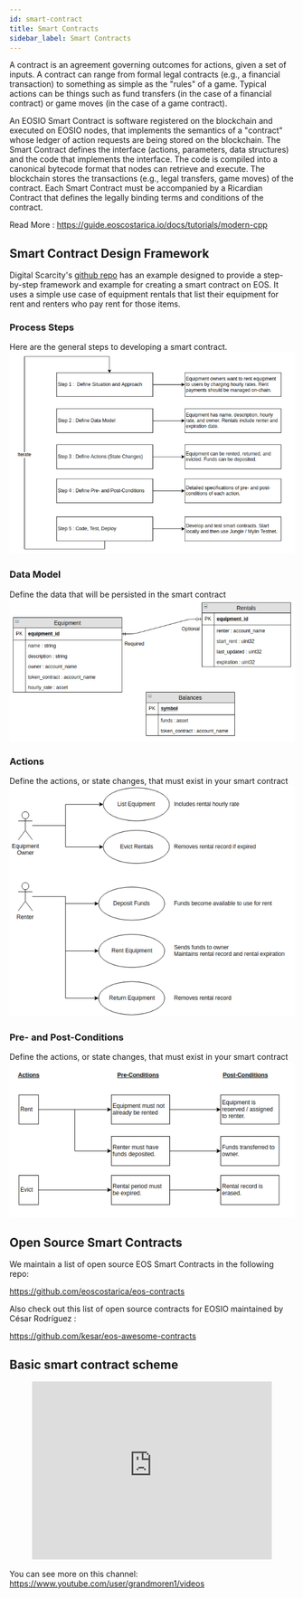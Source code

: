 ```yaml
---
id: smart-contract
title: Smart Contracts
sidebar_label: Smart Contracts
---
```


A contract is an agreement governing outcomes for actions, given a set of inputs. A contract can range from formal legal contracts (e.g., a financial transaction) to something as simple as the "rules" of a game. Typical actions can be things such as fund transfers (in the case of a financial contract) or game moves (in the case of a game contract).

An EOSIO Smart Contract is software registered on the blockchain and executed on EOSIO nodes, that implements the semantics of a "contract" whose ledger of action requests are being stored on the blockchain. The Smart Contract defines the interface (actions, parameters, data structures) and the code that implements the interface. The code is compiled into a canonical bytecode format that nodes can retrieve and execute. The blockchain stores the transactions (e.g., legal transfers, game moves) of the contract. Each Smart Contract must be accompanied by a Ricardian Contract that defines the legally binding terms and conditions of the contract.

Read More : https://guide.eoscostarica.io/docs/tutorials/modern-cpp

## Smart Contract Design Framework 
Digital Scarcity's [github repo](https://github.com/digital-scarcity/equiprental) has an example designed to provide a step-by-step framework and example for creating a smart contract on EOS. It uses a simple use case of equipment rentals that list their equipment for rent and renters who pay rent for those items.

### Process Steps
Here are the general steps to developing a smart contract.
![alt text](/img/contracts/steps.png "Steps")


### Data Model
Define the data that will be persisted in the smart contract
![alt text](/img/contracts/datamodel.png "Data Model")

### Actions
Define the actions, or state changes, that must exist in your smart contract
![alt text](/img/contracts/actions.png "Actions")

### Pre- and Post-Conditions
Define the actions, or state changes, that must exist in your smart contract
![alt text](/img/contracts/prepostconditions.png "Pre- and Post-Conditions")


## Open Source Smart Contracts 
We maintain a list of open source EOS Smart Contracts in the following repo:

https://github.com/eoscostarica/eos-contracts

Also check out this list of open source contracts for EOSIO maintained by César Rodríguez :

https://github.com/kesar/eos-awesome-contracts

## Basic smart contract scheme

<figure class="video_container">
  <iframe width="100%" height="315" src="https://www.youtube.com/embed/EbWDHrm2ETY" frameborder="0" allowfullscreen="true"> </iframe>
</figure>

You can see more on this channel: https://www.youtube.com/user/grandmoren1/videos